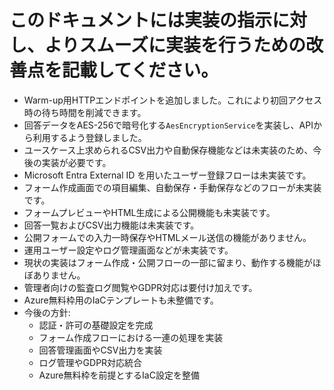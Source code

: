 # このドキュメントには実装の指示に対し、よりスムーズに実装を行うための改善点を記載してください。
- Warm-up用HTTPエンドポイントを追加しました。これにより初回アクセス時の待ち時間を削減できます。
- 回答データをAES-256で暗号化する`AesEncryptionService`を実装し、APIから利用するよう登録しました。
- ユースケース上求められるCSV出力や自動保存機能などは未実装のため、今後の実装が必要です。
- Microsoft Entra External ID を用いたユーザー登録フローは未実装です。
- フォーム作成画面での項目編集、自動保存・手動保存などのフローが未実装です。
- フォームプレビューやHTML生成による公開機能も未実装です。
- 回答一覧およびCSV出力機能は未実装です。
- 公開フォームでの入力一時保存やHTMLメール送信の機能がありません。
- 運用ユーザー設定やログ管理画面などが未実装です。
- 現状の実装はフォーム作成・公開フローの一部に留まり、動作する機能がほぼありません。
- 管理者向けの監査ログ閲覧やGDPR対応は要付け加えです。
- Azure無料枠用のIaCテンプレートも未整備です。
- 今後の方針:
  - 認証・許可の基礎設定を完成
  - フォーム作成フローにおける一連の処理を実装
  - 回答管理画面やCSV出力を実装
  - ログ管理やGDPR対応統合
  - Azure無料枠を前提とするIaC設定を整備
